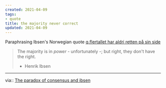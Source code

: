 ```yaml
---
created: 2021-04-09
tags:
- quote
title: the majority never correct
updated: 2021-04-09
---
```

   
Paraphrasing Ibsen's Norwegian quote [q.flertallet har aldri retten på sin side](../www/q.flertallet%20har%20aldri%20retten%20p%C3%A5%20sin%20side.md)   
   
>The majority is in _power_ - unfortunately -; but right, they don't have the right.   
>- Henrik Ibsen   
   
   
---   
via:: [The paradox of consensus and ibsen](../www/The%20paradox%20of%20consensus%20and%20ibsen.md)